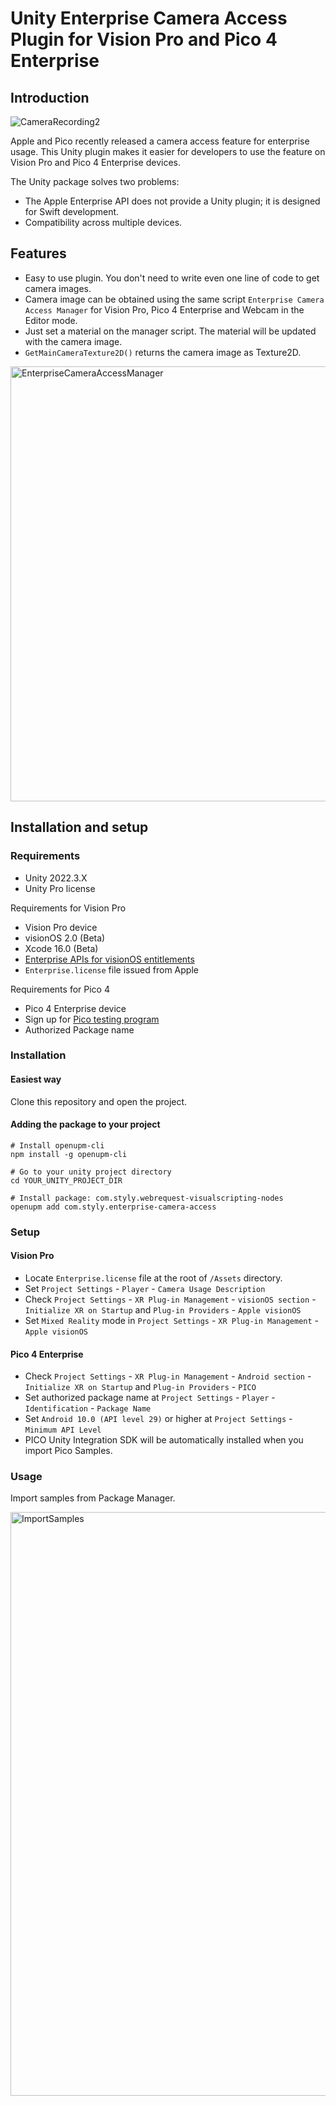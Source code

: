 # Unity Enterprise Camera Access Plugin for Vision Pro and Pico 4 Enterprise

## Introduction
![CameraRecording2](https://github.com/styly-dev/EnterpriseCameraAccessPlugin/assets/387880/1a2cd74a-6096-4200-85ff-30daaa707d03)

Apple and Pico recently released a camera access feature for enterprise usage. This Unity plugin makes it easier for developers to use the feature on Vision Pro and Pico 4 Enterprise devices.

The Unity package solves two problems:
- The Apple Enterprise API does not provide a Unity plugin; it is designed for Swift development.
- Compatibility across multiple devices.

## Features

- Easy to use plugin. You don't need to write even one line of code to get camera images. 
- Camera image can be obtained using the same script `Enterprise Camera Access Manager` for Vision Pro, Pico 4 Enterprise and Webcam in the Editor mode.
- Just set a material on the manager script. The material will be updated with the camera image.
- `GetMainCameraTexture2D()` returns the camera image as Texture2D.

<img width="696" alt="EnterpriseCameraAccessManager" src="https://github.com/styly-dev/EnterpriseCameraAccessPlugin/assets/387880/e4e237b3-89dd-414f-aa95-10824b2eaeda">

## Installation and setup

### Requirements

- Unity 2022.3.X
- Unity Pro license

Requirements for Vision Pro

- Vision Pro device
- visionOS 2.0 (Beta)
- Xcode 16.0 (Beta)
- [Enterprise APIs for visionOS entitlements](https://developer.apple.com/documentation/visionOS/building-spatial-experiences-for-business-apps-with-enterprise-apis#Request-the-entitlements)
- `Enterprise.license` file issued from Apple

Requirements for Pico 4
- Pico 4 Enterprise device
- Sign up for [Pico testing program](https://github.com/picoxr/GetCameraFrame)
- Authorized Package name

### Installation

#### Easiest way
Clone this repository and open the project.

#### Adding the package to your project

```
# Install openupm-cli
npm install -g openupm-cli

# Go to your unity project directory
cd YOUR_UNITY_PROJECT_DIR

# Install package: com.styly.webrequest-visualscripting-nodes
openupm add com.styly.enterprise-camera-access
```

### Setup
#### Vision Pro

- Locate `Enterprise.license` file at the root of `/Assets` directory. 
- Set `Project Settings` - `Player` - `Camera Usage Description`
- Check `Project Settings` - `XR Plug-in Management` - `visionOS section` - `Initialize XR on Startup` and `Plug-in Providers` - `Apple visionOS`
- Set `Mixed Reality` mode in `Project Settings` - `XR Plug-in Management` - `Apple visionOS`

#### Pico 4 Enterprise

- Check `Project Settings` - `XR Plug-in Management` - `Android section` - `Initialize XR on Startup` and `Plug-in Providers` - `PICO`
- Set authorized package name at `Project Settings` - `Player` - `Identification` - `Package Name`
- Set `Android 10.0 (API level 29)` or higher at `Project Settings` - `Minimum API Level`
- PICO Unity Integration SDK will be automatically installed when you import Pico Samples.

### Usage

Import samples from Package Manager.

<img width="934" alt="ImportSamples" src="https://github.com/styly-dev/EnterpriseCameraAccessPlugin/assets/387880/d00efba3-b7e8-49d8-b63c-7766a1e34b95">


